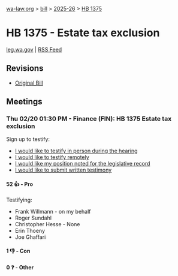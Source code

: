 [wa-law.org](/) > [bill](/bill/) > [2025-26](/bill/2025-26/) > [HB 1375](/bill/2025-26/hb/1375/)

# HB 1375 - Estate tax exclusion
[leg.wa.gov](https://app.leg.wa.gov/billsummary?BillNumber=1375&Year=2025&Initiative=false) | [RSS Feed](./rss.xml)

## Revisions
* [Original Bill](1/)

## Meetings
### Thu 02/20 01:30 PM - Finance (FIN): HB 1375 Estate tax exclusion
Sign up to testify:
* [I would like to testify in person during the hearing](https://app.leg.wa.gov/csi/Testifier/Add?chamber=House&mId=32814&aId=163936&caId=25940&tId=1)
* [I would like to testify remotely](https://app.leg.wa.gov/csi/Testifier/Add?chamber=House&mId=32814&aId=163936&caId=25940&tId=2)
* [I would like my position noted for the legislative record](https://app.leg.wa.gov/csi/Testifier/Add?chamber=House&mId=32814&aId=163936&caId=25940&tId=3)
* [I would like to submit written testimony](https://app.leg.wa.gov/csi/Testifier/Add?chamber=House&mId=32814&aId=163936&caId=25940&tId=4)

#### 52 👍 - Pro
Testifying:
* Frank Willmann - on my behalf
* Roger Sundahl
* Christopher Hesse - None
* Erin Thoeny
* Joe Ghaffari

#### 1 👎 - Con

#### 0 ❓ - Other
